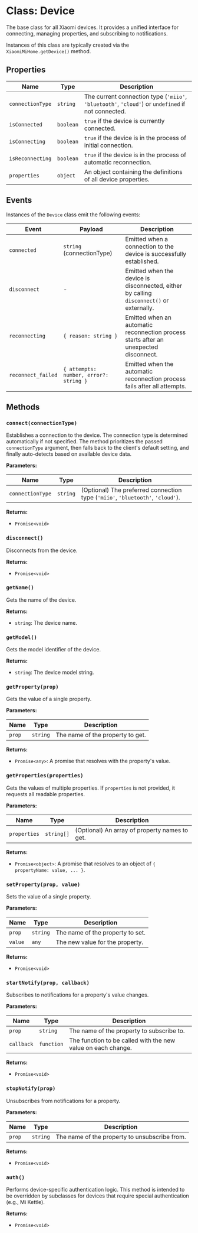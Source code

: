 # Class: Device

The base class for all Xiaomi devices. It provides a unified interface for connecting, managing properties, and subscribing to notifications.

Instances of this class are typically created via the `XiaomiMiHome.getDevice()` method.

## Properties

| Name | Type | Description |
|---|---|---|
| `connectionType` | `string` | The current connection type (`'miio'`, `'bluetooth'`, `'cloud'`) or `undefined` if not connected. |
| `isConnected` | `boolean` | `true` if the device is currently connected. |
| `isConnecting` | `boolean` | `true` if the device is in the process of initial connection. |
| `isReconnecting` | `boolean` | `true` if the device is in the process of automatic reconnection. |
| `properties` | `object` | An object containing the definitions of all device properties. |

## Events

Instances of the `Device` class emit the following events:

| Event | Payload | Description |
|---|---|---|
| `connected` | `string` (connectionType) | Emitted when a connection to the device is successfully established. |
| `disconnect` | - | Emitted when the device is disconnected, either by calling `disconnect()` or externally. |
| `reconnecting` | `{ reason: string }` | Emitted when an automatic reconnection process starts after an unexpected disconnect. |
| `reconnect_failed` | `{ attempts: number, error?: string }` | Emitted when the automatic reconnection process fails after all attempts. |

## Methods

### `connect(connectionType)`

Establishes a connection to the device. The connection type is determined automatically if not specified. The method prioritizes the passed `connectionType` argument, then falls back to the client's default setting, and finally auto-detects based on available device data.

**Parameters:**

| Name | Type | Description |
|---|---|---|
| `connectionType` | `string` | (Optional) The preferred connection type (`'miio'`, `'bluetooth'`, `'cloud'`). |

**Returns:**

- `Promise<void>`

### `disconnect()`

Disconnects from the device.

**Returns:**

- `Promise<void>`

### `getName()`

Gets the name of the device.

**Returns:**

- `string`: The device name.

### `getModel()`

Gets the model identifier of the device.

**Returns:**

- `string`: The device model string.

### `getProperty(prop)`

Gets the value of a single property.

**Parameters:**

| Name | Type | Description |
|---|---|---|
| `prop` | `string` | The name of the property to get. |

**Returns:**

- `Promise<any>`: A promise that resolves with the property's value.

### `getProperties(properties)`

Gets the values of multiple properties. If `properties` is not provided, it requests all readable properties.

**Parameters:**

| Name | Type | Description |
|---|---|---|
| `properties` | `string[]` | (Optional) An array of property names to get. |

**Returns:**

- `Promise<object>`: A promise that resolves to an object of `{ propertyName: value, ... }`.

### `setProperty(prop, value)`

Sets the value of a single property.

**Parameters:**

| Name | Type | Description |
|---|---|---|
| `prop` | `string` | The name of the property to set. |
| `value` | `any` | The new value for the property. |

**Returns:**

- `Promise<void>`

### `startNotify(prop, callback)`

Subscribes to notifications for a property's value changes.

**Parameters:**

| Name | Type | Description |
|---|---|---|
| `prop` | `string` | The name of the property to subscribe to. |
| `callback` | `function` | The function to be called with the new value on each change. |

**Returns:**

- `Promise<void>`

### `stopNotify(prop)`

Unsubscribes from notifications for a property.

**Parameters:**

| Name | Type | Description |
|---|---|---|
| `prop` | `string` | The name of the property to unsubscribe from. |

**Returns:**

- `Promise<void>`

### `auth()`

Performs device-specific authentication logic. This method is intended to be overridden by subclasses for devices that require special authentication (e.g., Mi Kettle).

**Returns:**

- `Promise<void>`
